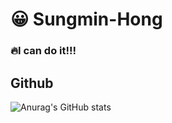  

# :grinning: Sungmin-Hong

### :fire:I can do it!!! 


## Github
![Anurag's GitHub stats](https://github-readme-stats.vercel.app/api?username=HHongmoris&show_icons=true&theme=radical)
